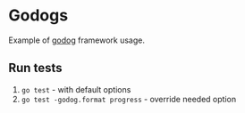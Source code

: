 # Godogs

Example of [godog](https://github.com/cucumber/godog) framework usage.

## Run tests

1. `go test` - with default options
2. `go test -godog.format progress` - override needed option
